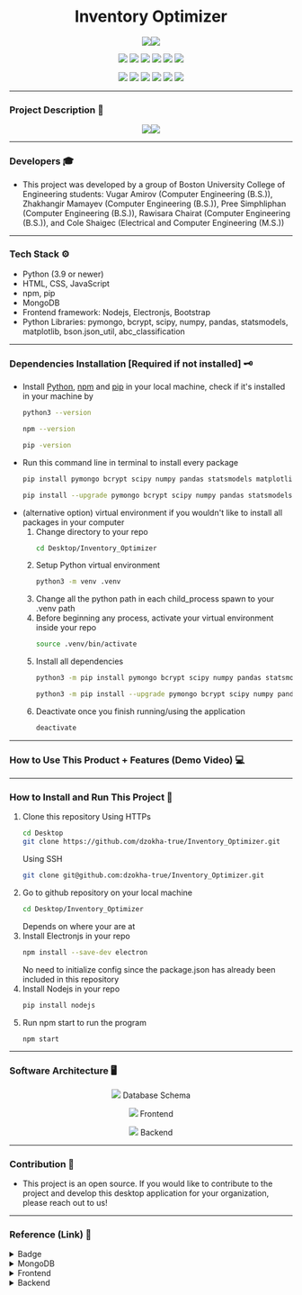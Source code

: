 <h1 align="center"> Inventory Optimizer </h1>
<p align="center">
<img src="src/source/public/images/minilogo.png"></img><img src="src/source/public/images/Login.png"></img>
</p>

<p align="center">
<img src="https://img.shields.io/badge/Python-FFD43B?style=for-the-badge&logo=python&logoColor=blue"></img> <img src="https://img.shields.io/badge/HTML5-E34F26?style=for-the-badge&logo=html5&logoColor=white"/></img> <img src="https://img.shields.io/badge/CSS3-1572B6?style=for-the-badge&logo=css3&logoColor=white"></img> <img src="https://img.shields.io/badge/JavaScript-323330?style=for-the-badge&logo=javascript&logoColor=F7DF1E"></img> <img src="https://img.shields.io/badge/MongoDB-4EA94B?style=for-the-badge&logo=mongodb&logoColor=white"></img> <img src="https://img.shields.io/badge/Bootstrap-563D7C?style=for-the-badge&logo=bootstrap&logoColor=white"></img> 
</p><p align="center">
<img src="https://img.shields.io/badge/Electron-2B2E3A?style=for-the-badge&logo=electron&logoColor=9FEAF9"></img>
<img src="https://img.shields.io/badge/Node%20js-339933?style=for-the-badge&logo=nodedotjs&logoColor=white"></img>
<img src="https://img.shields.io/badge/npm-CB3837?style=for-the-badge&logo=npm&logoColor=white"></img> <img src="https://img.shields.io/badge/Numpy-777BB4?style=for-the-badge&logo=numpy&logoColor=white"></img> <img src="https://img.shields.io/badge/Pandas-2C2D72?style=for-the-badge&logo=pandas&logoColor=white"></img> <img src="https://img.shields.io/badge/SciPy-654FF0?style=for-the-badge&logo=SciPy&logoColor=white"></img>
</p>

---
### Project Description 📌
<p align="center">
<img src="src/source/public/images/Sales.png"></img><img src="src/source/public/images/Dashboard.png"></img>
</p>

---
### Developers 🎓
- This project was developed by a group of Boston University College of Engineering students: Vugar Amirov (Computer Engineering (B.S.)), Zhakhangir Mamayev (Computer Engineering (B.S.)), Pree Simphliphan (Computer Engineering (B.S.)), Rawisara Chairat (Computer Engineering (B.S.)), and Cole Shaigec (Electrical and Computer Engineering (M.S.))
---
### Tech Stack ⚙️
- Python (3.9 or newer)
- HTML, CSS, JavaScript
- npm, pip
- MongoDB
- Frontend framework: Nodejs, Electronjs, Bootstrap 
- Python Libraries: pymongo, bcrypt, scipy, numpy, pandas, statsmodels, matplotlib, bson.json_util, abc_classification 
---
### Dependencies Installation [Required if not installed] 🗝️
- Install [Python](https://www.python.org/downloads/), [npm](https://docs.npmjs.com/downloading-and-installing-node-js-and-npm) and [pip](https://pip.pypa.io/en/stable/installation/) in your local machine, check if it's installed in your machine by
   ```bash
   python3 --version
   ```
   ```bash
   npm --version
   ```
   ```bash
   pip -version
   ```
- Run this command line in terminal to install every package
   ```bash
   pip install pymongo bcrypt scipy numpy pandas statsmodels matplotlib bson.json_util abc_classification
   ```
   ```bash
   pip install --upgrade pymongo bcrypt scipy numpy pandas statsmodels matplotlib bson.json_util abc_classification
   ```
- (alternative option) virtual environment if you wouldn't like to install all packages in your computer
   1. Change directory to your repo
      ```bash
      cd Desktop/Inventory_Optimizer
      ```
   2. Setup Python virtual environment
      ```bash
      python3 -m venv .venv
      ```
   3. Change all the python path in each child_process spawn to your .venv path
   4. Before beginning any process, activate your virtual environment inside your repo
      ```bash
      source .venv/bin/activate
      ```
   5. Install all dependencies
      ```bash
      python3 -m pip install pymongo bcrypt scipy numpy pandas statsmodels matplotlib bson.json_util abc_classification
      ```
      ```bash
      python3 -m pip install --upgrade pymongo bcrypt scipy numpy pandas statsmodels matplotlib bson.json_util abc_classification
      ```
   6. Deactivate once you finish running/using the application
      ```bash
      deactivate
      ```
---
### How to Use This Product + Features (Demo Video) 💻
---
### How to Install and Run This Project 🔑
1. Clone this repository
   Using HTTPs
   ```bash
   cd Desktop
   git clone https://github.com/dzokha-true/Inventory_Optimizer.git
   ```
   Using SSH
   ```bash
   git clone git@github.com:dzokha-true/Inventory_Optimizer.git
   ```
2. Go to github repository on your local machine
   ```bash
   cd Desktop/Inventory_Optimizer
   ```
   Depends on where your are at
3. Install Electronjs in your repo
   ```bash
   npm install --save-dev electron
   ```
   No need to initialize config since the package.json has already been included in this repository
4. Install Nodejs in your repo
   ```bash
   pip install nodejs
   ```
5. Run npm start to run the program
   ```bash
   npm start
   ```
---
### Software Architecture 🖥️
<p align="center"><img src="src/source/public/images/Database.png"></img> Database Schema </p>
<p align="center"><img src="src/source/public/images/Frontend.jpeg"></img> Frontend </p>
<p align="center"><img src="src/source/public/images/Backend.jpeg"></img> Backend </p>

---
### Contribution 💼
- This project is an open source. If you would like to contribute to the project and develop this desktop application for your organization, please reach out to us!
---
### Reference (Link) 📄
<details>
<summary>Badge</summary>
   
[example badge](https://github.com/alexandresanlim/Badges4-README.md-Profile)
</details>
<details>
<summary>MongoDB</summary>
   
[MongoDB](https://www.mongodb.com/docs/)
</details>
<details>
<summary><text>Frontend</text></summary>
   
[Electronjs](https://www.electronjs.org/docs/latest)
   
[Nodejs](https://nodejs.org/docs/latest/api/child_process.html)

[Bootstrap](https://getbootstrap.com/docs/3.4/getting-started/)

[Navigation Bar](https://codepen.io/areal_alien/pen/BaRpxdX)

[Product Form](https://codepen.io/rickyeckhardt/pen/oNXeoZp)

[Notification](https://www.frontendmentor.io/solutions/notification-page-using-html-css-and-javascript-K9FU7V5Hox)

[Graphics Logo](https://spline.design/)
</details>
<details>
<summary>Backend</summary>

[Numpy](https://numpy.org/doc/)

[Pandas](https://pandas.pydata.org/docs/)

[Scipy](https://docs.scipy.org/doc/scipy/)

[Matplotlib](https://matplotlib.org/stable/index.html)

[bcrypt](https://pypi.org/project/bcrypt/)

[pymongo](https://pymongo.readthedocs.io/en/stable/)

[abc_classification](https://pypi.org/project/abc-classification/)

[statsmodels](https://pypi.org/project/statsmodels/)

[bson.json_util](https://pymongo.readthedocs.io/en/stable/api/bson/json_util.html)
</details>
